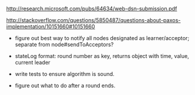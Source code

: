 http://research.microsoft.com/pubs/64634/web-dsn-submission.pdf

http://stackoverflow.com/questions/5850487/questions-about-paxos-implementation/10151660#10151660

- figure out best way to notify all nodes designated as learner/acceptor; separate from node#sendToAcceptors?

- stateLog format: round number as key, returns object with time, value, current leader

- write tests to ensure algorithm is sound.

- figure out what to do after a round ends.
